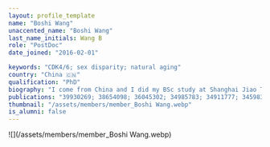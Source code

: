 ```yaml
---
layout: profile_template
name: "Boshi Wang"
unaccented_name: "Boshi Wang"
last_name_initials: Wang B
role: "PostDoc"
date_joined: "2016-02-01"

keywords: "CDK4/6; sex disparity; natural aging"
country: "China 🇨🇳"
qualification: "PhD"
biography: "I come from China and I did my BSc study at Shanghai Jiao Tong University and my MPhil study at The University of Hong Kong. In September 2020, I received my PhD degree from the University of Groningen under the supervision of Prof. Marco Demaria. Now, I work as a Senior Researcher and mouse work coordinator in the Demaria lab. My research is mainly focused on three projects: 1) Exploring the roles of CDK4/6 inhibitors in senescence/SASP and cancer therapy; 2) Investigating the differential features of senescent cells from different sex origin; 3) Identifying the contribution of senescent cells to natural ageing; In my projects, patient biopsies, transgenic/xenograft mouse models, mammalian cell models, RNA-sequencing, proteomics, lipidomics and a series of biochemical methods are used."
publications: "39930269; 38654098; 36045302; 34985783; 34911777; 34598318; 33823141; 33911261; 33056980; 32482536; 29575469; 27979832"
thumbnail: "/assets/members/member_Boshi Wang.webp"
is_alumni: false
---
```


 ![](/assets/members/member_Boshi Wang.webp)

 